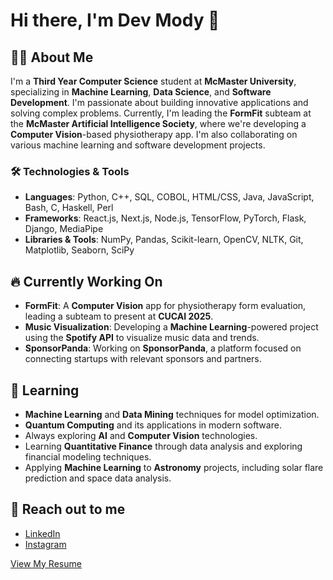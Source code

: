 # Hi there, I'm Dev Mody 👋

## 👨‍💻 About Me
I'm a **Third Year Computer Science** student at **McMaster University**, specializing in **Machine Learning**, **Data Science**, and **Software Development**. I'm passionate about building innovative applications and solving complex problems. Currently, I'm leading the **FormFit** subteam at the **McMaster Artificial Intelligence Society**, where we're developing a **Computer Vision**-based physiotherapy app. I'm also collaborating on various machine learning and software development projects.

### 🛠 Technologies & Tools
- **Languages**: Python, C++, SQL, COBOL, HTML/CSS, Java, JavaScript, Bash, C, Haskell, Perl
- **Frameworks**: React.js, Next.js, Node.js, TensorFlow, PyTorch, Flask, Django, MediaPipe
- **Libraries & Tools**: NumPy, Pandas, Scikit-learn, OpenCV, NLTK, Git, Matplotlib, Seaborn, SciPy

## 🔥 Currently Working On
- **FormFit**: A **Computer Vision** app for physiotherapy form evaluation, leading a subteam to present at **CUCAI 2025**.
- **Music Visualization**: Developing a **Machine Learning**-powered project using the **Spotify API** to visualize music data and trends.
- **SponsorPanda**: Working on **SponsorPanda**, a platform focused on connecting startups with relevant sponsors and partners.

## 🌱 Learning
- **Machine Learning** and **Data Mining** techniques for model optimization.
- **Quantum Computing** and its applications in modern software.
- Always exploring **AI** and **Computer Vision** technologies.
- Learning **Quantitative Finance** through data analysis and exploring financial modeling techniques.
- Applying **Machine Learning** to **Astronomy** projects, including solar flare prediction and space data analysis.

## 📣 Reach out to me
- [LinkedIn](https://www.linkedin.com/in/dev-mody/)
- [Instagram](https://www.instagram.com/developer_106)

[View My Resume](https://github.com/DEVeloper1006/DEVeloper1006/DevM2025Resume.pdf)
